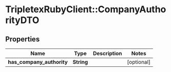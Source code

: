 # TripletexRubyClient::CompanyAuthorityDTO

## Properties
Name | Type | Description | Notes
------------ | ------------- | ------------- | -------------
**has_company_authority** | **String** |  | [optional] 


